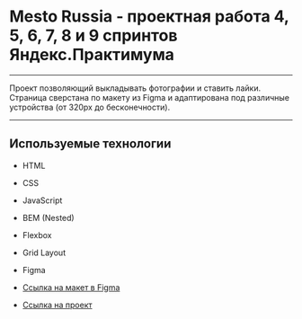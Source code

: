 # Mesto Russia - проектная работа 4, 5, 6, 7, 8 и 9 спринтов Яндекс.Практимума

------------------------------------------------------------

Проект позволяющий выкладывать фотографии и ставить лайки. Страница сверстана по макету из Figma и адаптирована под различные устройства (от 320px до бесконечности).

------------------------------------------------------------

## Используемые технологии
* HTML
* CSS
* JavaScript
* BEM (Nested)
* Flexbox
* Grid Layout
* Figma

* [Ссылка на макет в Figma](https://www.figma.com/file/kRVLKwYG3d1HGLvh7JFWRT/JavaScript.-Sprint-6?node-id=1124%3A2)

* [Ссылка на проект](https://svytoslavdzis1.github.io/mesto/)
